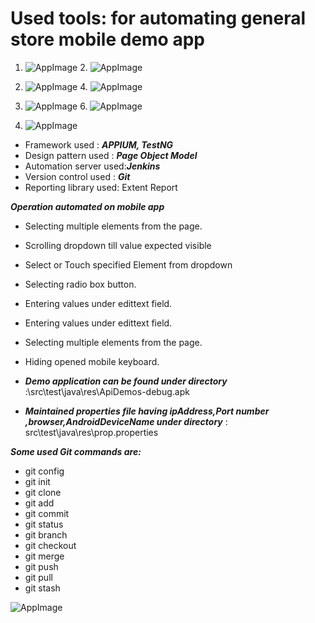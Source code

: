 # Used tools: for automating general store mobile demo app

1.  ![AppImage](./APP-IMAGES/img1.jpg)  2.  ![AppImage](./APP-IMAGES/img2.jpg)


3. ![AppImage](./APP-IMAGES/img3.jpg)  4. ![AppImage](./APP-IMAGES/img4.jpg)

 
5. ![AppImage](./APP-IMAGES/img5.jpg)  6. ![AppImage](./APP-IMAGES/img6.jpg)


7. ![AppImage](./APP-IMAGES/img7.jpg)



- Framework  used : ***APPIUM, TestNG***
- Design pattern used : ***Page Object Model***
- Automation server used:***Jenkins***
- Version control used : ***Git***	
- Reporting library used: Extent Report

 


***Operation automated on mobile app*** 
- Selecting multiple  elements from the page.
- Scrolling dropdown till value expected visible
- Select or Touch specified Element from dropdown 
- Selecting radio box button.
- Entering values under edittext field.
- Entering values under edittext field.
- Selecting multiple  elements from the page.
- Hiding opened mobile keyboard.

- ***Demo application can be found under directory*** :\src\test\java\res\ApiDemos-debug.apk

- ***Maintained properties file having ipAddress,Port number ,browser,AndroidDeviceName under directory*** : src\test\java\res\prop.properties


***Some used Git commands are:***

- git config
- git init
- git clone
- git add
- git commit 
 - git status
- git branch
- git checkout
- git merge
- git push
- git pull
- git stash



![AppImage](./MobileAppFlow.gif)